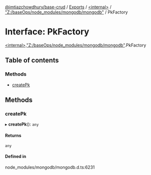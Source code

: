 [@imtiazchowdhury/base-crud](../README.md) / [Exports](../modules.md) / [\<internal\>](../modules/internal_.md) / ["Z:/baseOps/node\_modules/mongodb/mongodb"](../modules/internal_._Z__baseOps_node_modules_mongodb_mongodb_.md) / PkFactory

# Interface: PkFactory

[\<internal\>](../modules/internal_.md).["Z:/baseOps/node\_modules/mongodb/mongodb"](../modules/internal_._Z__baseOps_node_modules_mongodb_mongodb_.md).PkFactory

## Table of contents

### Methods

- [createPk](internal_._Z__baseOps_node_modules_mongodb_mongodb_.PkFactory.md#createpk)

## Methods

### createPk

▸ **createPk**(): `any`

#### Returns

`any`

#### Defined in

node_modules/mongodb/mongodb.d.ts:6231
